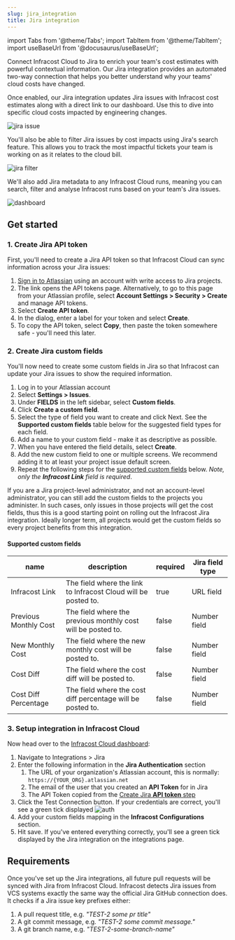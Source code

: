 ```yaml
---
slug: jira_integration
title: Jira integration
---
```


import Tabs from '@theme/Tabs';
import TabItem from '@theme/TabItem';
import useBaseUrl from '@docusaurus/useBaseUrl';

Connect Infracost Cloud to Jira to enrich your team's cost estimates with powerful contextual information. Our Jira integration provides an automated two-way connection that helps you better understand why your teams' cloud costs have changed.

Once enabled, our Jira integration updates Jira issues with Infracost cost estimates along with a direct link to our dashboard. Use this to dive into specific cloud costs impacted by engineering changes.

![jira issue](/img/jira/issue.png)

You'll also be able to filter Jira issues by cost impacts using Jira's search feature. This allows you to track the most impactful tickets your team is working on as it relates to the cloud bill.

![jira filter](/img/jira/filter.png)

We'll also add Jira metadata to any Infracost Cloud runs, meaning you can search, filter and analyse Infracost runs based on your team's Jira issues.

![dashboard](/img/jira/dashboard.png)

## Get started

### 1. Create Jira API token

First, you'll need to create a Jira API token so that Infracost Cloud can sync information across your Jira issues:

1. [Sign in to Atlassian](https://id.atlassian.com/manage-profile/security/api-tokens) using an account with write access to Jira projects.
2. The link opens the API tokens page. Alternatively, to go to this page from your Atlassian profile, select **Account Settings > Security > Create** and manage API tokens.
3. Select **Create API token**.
4. In the dialog, enter a label for your token and select **Create**.
5. To copy the API token, select **Copy**, then paste the token somewhere safe - you'll need this later.

### 2. Create Jira custom fields

You'll now need to create some custom fields in Jira so that Infracost can update your Jira issues to show the required information.

1. Log in to your Atlassian account
2. Select **Settings > Issues**.
3. Under **FIELDS** in the left sidebar, select **Custom fields**.
4. Click **Create a custom field**.
5. Select the type of field you want to create and click Next. See the **Supported custom fields** table below for the suggested field types for each field.
6. Add a name to your custom field - make it as descriptive as possible.
7. When you have entered the field details, select **Create**.
8. Add the new custom field to one or multiple screens. We recommend adding it to at least your project issue default screen.
9. Repeat the following steps for the [supported custom fields](#supported-custom-fields) below. _Note, only the **Infracost Link** field is required_.

If you are a Jira project-level administrator, and not an account-level administrator, you can still add the custom fields to the projects you administer. In such cases, only issues in those projects will get the cost fields, thus this is a good starting point on rolling out the Infracost Jira integration. Ideally longer term, all projects would get the custom fields so every project benefits from this integration.

#### Supported custom fields

| name                  | description                                                    | required | Jira field type |
|-----------------------|----------------------------------------------------------------|----------|-----------------|
| Infracost Link        | The field where the link to Infracost Cloud will be posted to. | true     | URL field       |
| Previous Monthly Cost | The field where the previous monthly cost will be posted to.   | false    | Number field    |
| New Monthly Cost      | The field where the new monthly cost will be posted to.        | false    | Number field    |
| Cost Diff             | The field where the cost diff will be posted to.               | false    | Number field    |
| Cost Diff Percentage  | The field where the cost diff percentage will be posted to.    | false    | Number field    |


### 3. Setup integration in Infracost Cloud

Now head over to the [Infracost Cloud dashboard](https://dashboard.infracost.io):

1. Navigate to Integrations > Jira
2. Enter the following information in the **Jira Authentication** section
   1. The URL of your organization's Atlassian account, this is normally: `https://{YOUR_ORG}.atlassian.net`
   2. The email of the user that you created an **API Token** for in Jira
   3. The API Token copied from the [Create Jira **API token** step](#1-create-jira-api-token)
3. Click the Test Connection button. If your credentials are correct, you'll see a green tick displayed
   ![auth ](/img/jira/auth.png)
4. Add your custom fields mapping in the **Infracost Configurations** section.
5. Hit save. If you've entered everything correctly, you'll see a green tick displayed by the Jira integration on the integrations page.

## Requirements

Once you've set up the Jira integrations, all future pull requests will be synced with Jira from Infracost Cloud. Infracost detects Jira issues from VCS systems exactly the same way the official Jira GitHub connection does. It checks if a Jira issue key prefixes either:

1. A pull request title, e.g. _"TEST-2 some pr title"_
2. A git commit message, e.g. _"TEST-2 some commit message."_
3. A git branch name, e.g. _"TEST-2-some-branch-name"_
